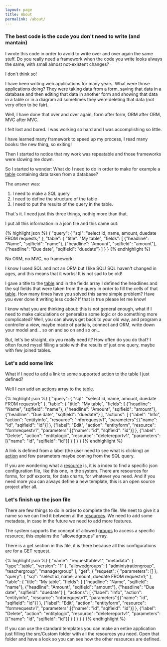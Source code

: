 ```yaml
---
layout: page
title: About
permalink: /about/
---
```


### The best code is the code you don't need to write (and mantain)

I wrote this code in order to avoid to write over and over again the same stuff.
Do you really need a framework when the code you write looks always the same, with small almost not-existent changes?

I don't think so!

I have been writing web applications for many years. What were those applications doing? They were taking data from a form, 
saving that data in a database and then editing that data in another form and showing that data in a table or in a diagram ad 
sometimes they were deleting that data (not very often to be fair).

Well, I have done that over and over again, form after form, ORM after ORM, MVC after MVC.

I felt lost and bored. I was working so hard and I was accomplishing so little.

I have learned many framework to speed up my process, I read many books: the new thing, so exiting!

Then I started to notice that my work was repeatable and those frameworks were slowing me down.

So I started to wonder: What do I need to do in order to make for example a <a href="{{site.baseurl}}/docs/table-page">table</a> containing data taken from a database?

The answer was: 

1. I need to make a SQL query
2. I need to define the structure of the table 
3. I need to put the results of the query in the table. 

That's it. I need just this three things, nothig more than that.

I put all this information in a json file and this came out:

{% highlight json %}
{
  "query": {
    "sql": "select id, name, amount, duedate FROM requests;"
  },
  "table": {
    "title": "My table",
    "fields": [
      {"headline": "Name", "sqlfield": "name"},
      {"headline": "Amount", "sqlfield": "amount"},
      {"headline": "Due date", "sqlfield": "duedate"}
    ]
  }
}
{% endhighlight %}

No ORM, no MVC, no framework.

I know I used SQL and not an ORM but I like SQL! SQL haven't changed in ages, and this means that it works!
It is not sad to be old!

I gave a title to the <a href="{{site.baseurl}}/docs/table-page">table</a> and in the fields array I defined the headlines and the sql fields that were taken from the query in order to fill the cells of that <a href="{{site.baseurl}}/docs/table-page">table</a>.
How many times have you solved this same simple problem?
Have you ever done it writing less code?
If that is true please let me know!

I know what you are thinking about: this is not general enough, what if I need to make calculations or generalize some logic or do something more complicated?
Well, you can always get back to your old way, and program a controller a view, maybe made of partials, connect and ORM, write down your model and... so on and so on and so on...

But, let's be straight, do you really need it? How often do you do that?
I often found mysel filling a table with the results of just one query, maybe with few joined tables.

### Let's add some link

What if I need to add a link to some supported action to the table I just defined?

Well I can add an <a href="{{site.baseurl}}/docs/actions">actions</a> array to the <a href="{{site.baseurl}}/docs/table-page">table</a>.

{% highlight json %}
{
  "query": {
    "sql": "select id, name, amount, duedate FROM requestv1;"
  },
  "table": {
    "title": "My table",
    "fields": [
      {"headline": "Name", "sqlfield": "name"},
      {"headline": "Amount", "sqlfield": "amount"},
      {"headline": "Due date", "sqlfield": "duedate"}
    ],
    "actions": [
      {"label": "Info", "action": "entityinfo", "resource": "inforequestv1", "parameters":[{"name": "id", "sqlfield": "id"}] },
      {"label": "Edit", "action": "entityform", "resource": "formrequestv1", "parameters":[{"name": "id", "sqlfield": "id"}] },
      {"label": "Delete", "action": "entitylogic", "resource": "deletereportv1", "parameters":[{"name": "id", "sqlfield": "id"}] }
    ]
  }
}
{% endhighlight %}

A link is defined from a label (the user need to see what is clicking) an <a href="{{site.baseurl}}/docs/actions">action</a> and few parameters maybe coming from the SQL query.

If you are wondering what a <a href="{{site.baseurl}}/docs/resource">resource</a> is, it is a index to find a specific json configuration file, like this one, in the system.
There are resources for forms, for pdf exports, for data charts, for whatever you need.
And if you need more you can always define a new template, this is an open source project after all.

### Let's finish up the json file

There are few things to do in order to complete the file.
We neet to give it a name so we can find it between al the <a href="{{site.baseurl}}/docs/resource">resources</a>.
We need to add some metadata, in case in the future we need to add more features.

The system supports the concept of allowed <a href="{{site.baseurl}}/docs/group">groups</a> to access a specific resource, this explains the "allowedgroups" array.

There is a get section in this file, it is there because all this configurations are for a GET request.

{% highlight json %}
{
  "name": "requesttablev1",
  "metadata": { "type":"table", "version": "1" },
  "allowedgroups": [ "administrationgroup", "teachergroup", "managergroup" ],
  "get": {
    "request": {
      "parameters": []
    },
    "query": {
      "sql": "select id, name, amount, duedate FROM requestv1;"
    },
    "table": {
      "title": "My table",
      "fields": [
        {"headline": "Name", "sqlfield": "name"},
        {"headline": "Amount", "sqlfield": "amount"},
        {"headline": "Due date", "sqlfield": "duedate"}
      ],
      "actions": [
        {"label": "Info", "action": "entityinfo", "resource": "inforequestv1", "parameters":[{"name": "id", "sqlfield": "id"}] },
        {"label": "Edit", "action": "entityform", "resource": "formrequestv1", "parameters":[{"name": "id", "sqlfield": "id"}] },
        {"label": "Delete", "action": "entitylogic", "resource": "deletereportv1", "parameters":[{"name": "id", "sqlfield": "id"}] }
      ]
    }
  }
}
{% endhighlight %}

If you can use the standard templates you can make an entire application just filling the src/Custom folder with all the resources you need. Open that folder and have a look so you can see how the other resources are defined.

